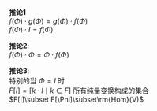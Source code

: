 **推论1**  
$f(\Phi)\cdot g(\Phi)=g(\Phi)\cdot f(\Phi)$  
$f(\Phi)\cdot I=f(\Phi)$  
  
**推论2**:  
$f(\Phi)\cdot\Phi=\Phi\cdot f(\Phi)$  
  
**推论3**:  
特别的当 $\Phi=I$ 时  
$F[I]=[k\cdot I\mid k\in F]$ 所有纯量变换构成的集合  
$F[I]\subset F[\Phi]\subset\rm{Hom}(V)$  
